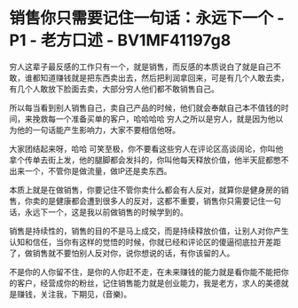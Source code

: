 # 销售你只需要记住一句话：永远下一个 - P1 - 老方口述 - BV1MF41197g8

穷人这辈子最反感的工作只有一个，就是销售，而反感的本质说白了就是自己不敢，谁都知道赚钱就是把东西卖出去，然后把利润拿回来，可是有几个人敢去卖，有几个人敢放下脸面去卖，大部分穷人他们都不敢销售自己。

所以每当看到别人销售自己，卖自己产品的时候，他们就会奉献自己本不值钱的时间，来挽救每一个准备买单的客户，哈哈哈哈 穷人之所以是穷人，就是因为他以为他的一句话能产生影响力，大家不要相信他呀。

大家团结起来呀，哈哈 可笑至极，你不要看这些穷人在评论区高谈阔论，你叫他拿个传单去街上发，他的腿脚都会发抖的，你叫他每天释放价值，他半天屁都憋不出来一个，不管你是做流量，做IP还是卖东西。

本质上就是在做销售，你要记住不管你卖什么都会有人反对，就算你是健身房的销售，你卖的是健康都会遭到很多人的反对，这都不重要，销售你只需要记住一句话，永远下一个，这是我以前做销售的时候学到的。

销售是持续性的，销售的目的不是马上成交，而是持续释放价值，让别人对你产生认知和信任，当你有这样的觉悟的时候，你就已经和评论区的傻逼彻底拉开差距了，做销售就不要怕别人反对你，说你想说的话，有你该留的人。

不是你的人你留不住，是你的人你赶不走，在未来赚钱的能力就是看你能不能把你的客户，经营成你的粉丝，记住销售能力就是创业能力，我是老方，求人的美德就是赚钱，关注我，下期见，(音樂)。

